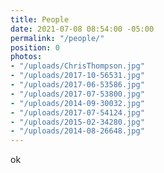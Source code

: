 ```yaml
---
title: People
date: 2021-07-08 08:54:00 -05:00
permalink: "/people/"
position: 0
photos:
- "/uploads/ChrisThompson.jpg"
- "/uploads/2017-10-56531.jpg"
- "/uploads/2017-06-53586.jpg"
- "/uploads/2017-07-53800.jpg"
- "/uploads/2014-09-30032.jpg"
- "/uploads/2017-07-54124.jpg"
- "/uploads/2015-02-34280.jpg"
- "/uploads/2014-08-26648.jpg"
---
```


ok